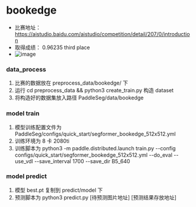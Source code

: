 # bookedge
- 比赛地址： https://aistudio.baidu.com/aistudio/competition/detail/207/0/introduction
- 取得成绩： 0.96235 third place
- ![image](https://user-images.githubusercontent.com/28752718/170086936-2d9132ba-3dd6-422c-abca-c76d92610370.png)


### data_process
1. 比赛的数据放在 preprocess_data/bookedge/ 下
2. 运行 cd preprocess_data && python3 create_train.py 构造 dataset
3. 将构造好的数据集放入路径 PaddleSeg/data/bookedge

### model train
1. 模型训练配置文件为 PaddleSeg/configs/quick_start/segformer_bookedge_512x512.yml
2. 训练环境为 8 卡 2080ti
3. 训练脚本为 python3 -m paddle.distributed.launch train.py  --config configs/quick_start/segformer_bookedge_512x512.yml   --do_eval   --use_vdl  --save_interval 1700 --save_dir B5_640

### model predict
1. 模型 best.pt 复制到 predict/model 下
2. 预测脚本为 python3 predict.py [待预测图片地址] [预测结果存放地址]
